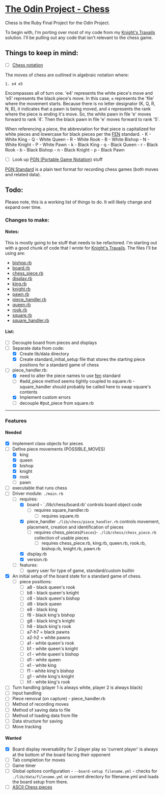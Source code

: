 # [The Odin Project - Chess](https://www.theodinproject.com/lessons/ruby-ruby-final-project)

Chess is the Ruby Final Project for the Odin Project.

To begin with, I'm porting over most of my code from my [Knight's Travails](https://github.com/taladan/TOP-ruby-kt) solution.  I'll be pulling out any code that isn't relevant to the chess game.  

## Things to keep in mind:

- [ ] [Chess notation](https://www.dummies.com/article/home-auto-hobbies/games/board-games/chess/understanding-chess-notation-192295/)

The moves of chess are outlined in algebraic notation where:

`1. e4 e5`

Encompasses all of turn one.  'e4' represents the white piece's move and 'e5' represents the black piece's move.  In this case, `e` represents the 'file' where the movement starts.  Because there is no letter designator (K, Q, R, N, B), it indicates that a pawn is being moved, and `4` represents the rank where the piece is ending it's move.  So, the white pawn in file 'e' moves forward to rank '4'.  Then the black pawn in file 'e' moves forward to rank '5'.

When referencing a piece, the abbreviation for that piece is capitalized for white pieces and lowercase for black pieces per the [FEN](https://www.chess.com/terms/fen-chess) standard.
    - K - White King
    - Q - White Queen
    - R - White Rook
    - B - White Bishop
    - N - White Knight
    - P - White Pawn
    - k - Black King
    - q - Black Queen
    - r - Black Rook
    - b - Black Bishop
    - n - Black Knight
    - p - Black Pawn
    
- [ ] Look up [PGN (Portable Game Notation)](https://en.wikipedia.org/wiki/Portable_Game_Notation) stuff

[PGN Standard](https://ia902908.us.archive.org/26/items/pgn-standard-1994-03-12/PGN_standard_1994-03-12.txt) is a plain text format for recording chess games (both moves and related data).

## Todo:
Please note, this is a working list of things to do.  It will likely change and expand over time.

### Changes to make:

#### Notes:
This is mostly going to be stuff that needs to be refactored.  I'm starting out with a good chunk of code that I wrote for [Knight's Travails](https://github.com/taladan/TOP-ruby-kt).  The files I'll be using are:

- [bishop.rb](https://github.com/taladan/TOP-ruby-kt/blob/main/lib/bishop.rb)
- [board.rb](https://github.com/taladan/TOP-ruby-kt/blob/main/lib/board.rb)
- [chess_piece.rb](https://github.com/taladan/TOP-ruby-kt/blob/main/lib/chess_piece.rb)
- [display.rb](https://github.com/taladan/TOP-ruby-kt/blob/main/lib/display.rb)
- [king.rb](https://github.com/taladan/TOP-ruby-kt/blob/main/lib/king.rb)
- [knight.rb](https://github.com/taladan/TOP-ruby-kt/blob/main/lib/knight.rb)
- [pawn.rb](https://github.com/taladan/TOP-ruby-kt/blob/main/lib/pawn.rb)
- [piece_handler.rb](https://github.com/taladan/TOP-ruby-kt/blob/main/lib/piece_handler.rb)
- [queen.rb](https://github.com/taladan/TOP-ruby-kt/blob/main/lib/queen.rb)
- [rook.rb](https://github.com/taladan/TOP-ruby-kt/blob/main/lib/rook.rb)
- [square.rb](https://github.com/taladan/TOP-ruby-kt/blob/main/lib/square.rb)
- [square_handler.rb](https://github.com/taladan/TOP-ruby-kt/blob/main/lib/square_handler.rb)


#### List:
- [ ] Decouple board from pieces and displays
- [ ] Separate data from code:
	- [x] Create lib/data directory
	- [x] Create standard_initial_setup file that stores the starting piece positions for a standard game of chess
- [ ] piece_handler.rb:  
	- [x] need to alter the piece names to use [fen](https://www.chess.com/terms/fen-chess) standard
	- [ ] \#add_piece method seems tightly coupled to square.rb - square_handler should probably be called here to swap square's contents
	- [x] Implement custom errors
	- [ ] decouple \#put_piece from square.rb

---

### Features

#### Needed
- [x] Implement class objects for pieces
- [ ] Define piece movements (POSSIBLE_MOVES)
	- [x] king
	- [x] queen
	- [x] bishop
	- [x] knight
	- [x] rook
	- [ ] pawn
- [ ] executable that runs chess
- [ ] Driver module: `./main.rb`
	- [ ] requires:
		- [x] board - `./lib/chess/board.rb' controls board object code
			- [ ] requires square_handler.rb
				- [ ] requires square.rb
		- [x] piece_handler  `./lib/chess/piece_handler.rb` controls movement, placement, creation and identification of pieces
			- [ ] requires chess_pieces(`Pieces`)- `./lib/chess/chess_piece.rb` collection of usable pieces
				- [ ] requires chess_piece.rb, king.rb, queen.rb, rook.rb, bishop.rb, knight.rb, pawn.rb
		- [x] display.rb
		- [x] version.rb
  - [ ] features:
	  - [ ] query user for type of game, standard/custom builtin
- [x] An initial setup of the board state for a standard game of chess. 
	- [ ] piece positions:
		- [ ] a8 - black queen's rook
		- [ ] b8 - black queen's knight
		- [ ] c8 - black queen's bishop
		- [ ] d8 - black queen
		- [ ] e8 - black king
		- [ ] f8 - black king's bishop
		- [ ] g8 - black king's knight
		- [ ] h8 - black king's rook
		- [ ] a7-h7 = black pawns
		- [ ] a2-h2 = white pawns
		- [ ] a1 - white queen's rook
		- [ ] b1 - white queen's knight
		- [ ] c1 - white queen's bishop
		- [ ] d1 - white queen
		- [ ] e1 - white king
		- [ ] f1 - white king's bishop
		- [ ] g1 - white king's knight
		- [ ] h1 - white king's rook
- [ ] Turn handling (player 1 is always white, player 2 is always black) 
- [ ] Input handling
- [ ] Piece removal (on capture) - piece_handler.rb
- [ ] Method of recording moves 
- [ ] Method of saving data to file 
- [ ] Method of loading data from file
- [ ] Data structure for saving
- [ ] Move tracking

#### Wanted

- [x] Board display reversability for 2 player play so 'current player' is always at the bottom of the board facing their opponent 
- [ ] Tab completion for moves 
- [ ] Game timer
- [ ] Global options configuration - `--board-setup filename.yml` - checks for `./lib/data/filename.yml` or current directory for filename.yml and loads the board setup from there.
- [ ] [ASCII Chess pieces](https://en.wikipedia.org/wiki/Chess_symbols_in_Unicode)
